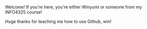 Welcome! If you're here, you're either Winyumi or someone from my INFO4325 course!

Huge thanks for teaching me how to use Github, win!
